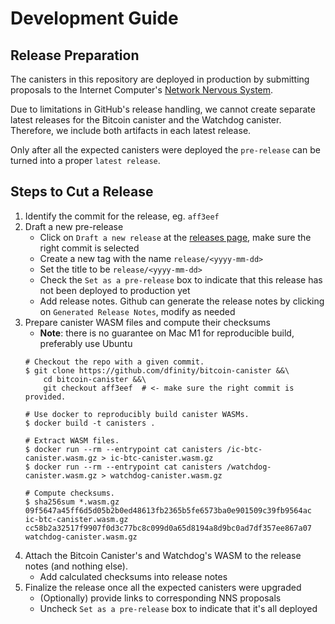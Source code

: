 # Development Guide

## Release Preparation

The canisters in this repository are deployed in production by submitting proposals to the Internet Computer's [Network Nervous System](https://internetcomputer.org/nns).

Due to limitations in GitHub's release handling, we cannot create separate latest releases for the Bitcoin canister and the Watchdog canister. Therefore, we include both artifacts in each latest release. 

Only after all the expected canisters were deployed the `pre-release` can be turned into a proper `latest release`.

## Steps to Cut a Release

1. Identify the commit for the release, eg. `aff3eef`
2. Draft a new pre-release
    - Click on `Draft a new release` at the [releases page](https://github.com/dfinity/bitcoin-canister/releases), make sure the right commit is selected
    - Create a new tag with the name `release/<yyyy-mm-dd>`
    - Set the title to be `release/<yyyy-mm-dd>`
    - Check the `Set as a pre-release` box to indicate that this release has not been deployed to production yet
    - Add release notes. Github can generate the release notes by clicking on `Generated Release Notes`, modify as needed
3. Prepare canister WASM files and compute their checksums
    - **Note**: there is no guarantee on Mac M1 for reproducible build, preferably use Ubuntu
    ```shell
    # Checkout the repo with a given commit.
    $ git clone https://github.com/dfinity/bitcoin-canister &&\
        cd bitcoin-canister &&\
        git checkout aff3eef  # <- make sure the right commit is provided.

    # Use docker to reproducibly build canister WASMs.
    $ docker build -t canisters .

    # Extract WASM files.
    $ docker run --rm --entrypoint cat canisters /ic-btc-canister.wasm.gz > ic-btc-canister.wasm.gz
    $ docker run --rm --entrypoint cat canisters /watchdog-canister.wasm.gz > watchdog-canister.wasm.gz

    # Compute checksums.
    $ sha256sum *.wasm.gz
    09f5647a45ff6d5d05b2b0ed48613fb2365b5fe6573ba0e901509c39fb9564ac  ic-btc-canister.wasm.gz
    cc58b2a32517f9907f0d3c77bc8c099d0a65d8194a8d9bc0ad7df357ee867a07  watchdog-canister.wasm.gz
    ```
4. Attach the Bitcoin Canister's and Watchdog's WASM to the release notes (and nothing else).
    - Add calculated checksums into release notes
5. Finalize the release once all the expected canisters were upgraded
    - (Optionally) provide links to corresponding NNS proposals
    - Uncheck `Set as a pre-release` box to indicate that it's all deployed
